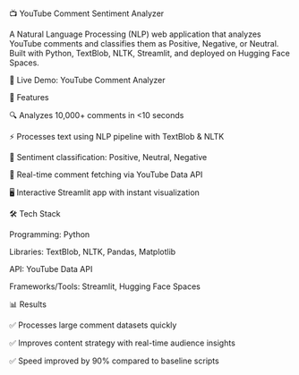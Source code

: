 📺 YouTube Comment Sentiment Analyzer

A Natural Language Processing (NLP) web application that analyzes YouTube comments and classifies them as Positive, Negative, or Neutral.
Built with Python, TextBlob, NLTK, Streamlit, and deployed on Hugging Face Spaces.

🔗 Live Demo: YouTube Comment Analyzer

📌 Features

🔍 Analyzes 10,000+ comments in <10 seconds

⚡ Processes text using NLP pipeline with TextBlob & NLTK

🎯 Sentiment classification: Positive, Neutral, Negative

📡 Real-time comment fetching via YouTube Data API

🖥️ Interactive Streamlit app with instant visualization

🛠 Tech Stack

Programming: Python

Libraries: TextBlob, NLTK, Pandas, Matplotlib

API: YouTube Data API

Frameworks/Tools: Streamlit, Hugging Face Spaces

📊 Results

✅ Processes large comment datasets quickly

✅ Improves content strategy with real-time audience insights

✅ Speed improved by 90% compared to baseline scripts
